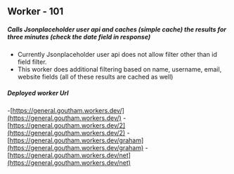 ## Worker - 101
##### Calls Jsonplaceholder user api and caches (simple cache) the results for three minutes (check the date field in response)

- Currently Jsonplaceholder user api does not allow filter other than id field filter.
- This worker does additional filtering based on name, username, email, website fields (all of these results are cached as well)

##### Deployed worker Url
-[https://general.goutham.workers.dev/](https://general.goutham.workers.dev/)
-[https://general.goutham.workers.dev/2](https://general.goutham.workers.dev/2)
-[https://general.goutham.workers.dev/graham](https://general.goutham.workers.dev/graham)
-[https://general.goutham.workers.dev/net](https://general.goutham.workers.dev/net)